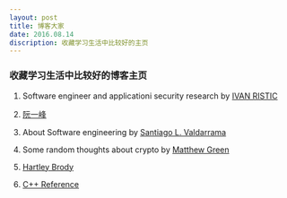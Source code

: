 ```yaml
---
layout: post
title: 博客大家
date: 2016.08.14
discription: 收藏学习生活中比较好的主页
---
```


### 收藏学习生活中比较好的博客主页

1. Software engineer and applicationi security research by [IVAN RISTIC](https://blog.ivanristic.com/)

2. [阮一峰](http://www.ruanyifeng.com/blog/)

3. About Software engineering by [Santiago L. Valdarrama](http://www.shiftedup.com/archive)

4. Some random thoughts about crypto by [Matthew Green](http://blog.cryptographyengineering.com/2016_08_01_archive.html)

5. [Hartley Brody](https://blog.hartleybrody.com/)

6. [C++ Reference](http://en.cppreference.com/w/cpp)
